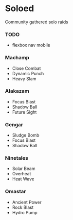 # Soloed

Community gathered solo raids

### TODO

- flexbox nav mobile

### Machamp

- Close Combat
- Dynamic Punch
- Heavy Slam

### Alakazam

- Focus Blast
- Shadow Ball
- Future Sight

### Gengar

- Sludge Bomb
- Focus Blast
- Shadow Ball

### Ninetales

- Solar Beam
- Overheat
- Heat Wave

### Omastar

- Ancient Power
- Rock Blast
- Hydro Pump
